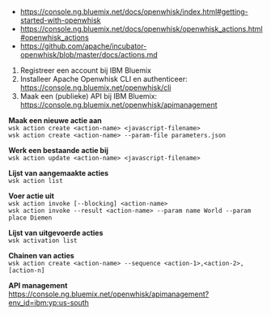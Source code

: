 * https://console.ng.bluemix.net/docs/openwhisk/index.html#getting-started-with-openwhisk
* https://console.ng.bluemix.net/docs/openwhisk/openwhisk_actions.html#openwhisk_actions  
* https://github.com/apache/incubator-openwhisk/blob/master/docs/actions.md  


1. Registreer een account bij IBM Bluemix
2. Installeer Apache Openwhisk CLI en authenticeer: https://console.ng.bluemix.net/openwhisk/cli
3. Maak een (publieke) API bij IBM Bluemix: https://console.ng.bluemix.net/openwhisk/apimanagement

**Maak een nieuwe actie aan**  
`wsk action create <action-name> <javascript-filename>`  
`wsk action create <action-name> --param-file parameters.json`

**Werk een bestaande actie bij**  
`wsk action update <action-name> <javascript-filename>`  

**Lijst van aangemaakte acties**  
`wsk action list`

**Voer actie uit**  
`wsk action invoke [--blocking] <action-name>`  
`wsk action invoke --result <action-name> --param name World --param place Diemen`  

**Lijst van uitgevoerde acties**  
`wsk activation list`

**Chainen van acties**  
`wsk action create <action-name> --sequence <action-1>,<action-2>,[action-n]`  
   
**API management**  
https://console.ng.bluemix.net/openwhisk/apimanagement?env_id=ibm:yp:us-south
